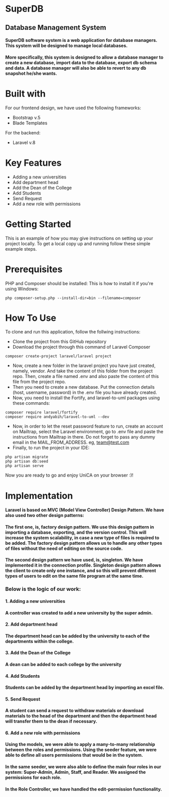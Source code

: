 # SuperDB
## Database Management System
#### SuperDB software system is a web application for database managers. This system will be designed to manage local databases.
#### More specifically, this system is designed to allow a database manager to create a new database, import data to the database, export db schema and data. A database manager will also be able to revert to any db snapshot he/she wants.

# Built with
For our frontend design, we have used the following frameworks:
* Bootstrap v.5
* Blade Templates

For the backend:
* Laravel v.8

# Key Features
 * Adding a new universities
 * Add department head 
 * Add the Dean of the College
 * Add Students
 * Send Request
 * Add a new role with permissions


# Getting Started 
This is an example of how you may give instructions on setting up your project locally. To get a local copy up and running follow these simple example steps.

# Prerequisites
PHP and Composer should be installed:
This is how to install it if you're using Windows:
```
php composer-setup.php --install-dir=bin --filename=composer
```

# How To Use
To clone and run this application, follow the follwing instructions:
* Clone the project from this GitHub repository
* Download the project through this command of Laravel Composer
```
composer create-project laravel/laravel project
```
* Now, create a new folder in the laravel project you have just created, namely, vendor. And take the content of this folder from the project repo. Then, create a file named .env and also paste the content of this file from the project repo.
* Then you need to create a new database. Put the connection details (host, username, password) in the .env file you have already created.
* Now, you need to install the Fortify, and laravel-to-uml packages using these commands:
 ```
composer require laravel/fortify
composer require andyabih/laravel-to-uml --dev
```

     
* Now, in order to let the reset password feature to run, create an account on Mailtrap, select the Laravel environment, go to .env file and paste the instructions from Mailtrap in there. Do not forget to pass any dummy email in the MAIL_FROM_ADDRESS. eg, team@test.com
* Finally, to run the project in your IDE:
 ```
php artisan migrate
php artisan db:seed
php artisan serve
```
Now you are ready to go and enjoy UniCA on your browser :)!

# Implementation
#### Laravel is based on MVC (Model View Controller) Design Pattern. We have also used two other design patterns:
#### The first one, is, factory design pattern. We use this design pattern in importing a database, exporting, and the version control. This will increase the system scalability, in case a new type of files is required to be added. The factory design pattern allows us to handle any other types of files without the need of editing on the source code.
#### The second design pattern we have used, is, singleton. We have implemented it in the connection profile. Singleton design pattern allows the client to create only one instance, and so this will prevent different types of users to edit on the same file program at the same time.

### Below is the logic of our work:

#### 1. Adding a new universities
#### A controller was created to add a new university by the super admin.


#### 2. Add department head
#### The department head can be added by the university to each of the departments within the college. 




#### 3. Add the Dean of the College
#### A dean can be added to each college by the university

#### 4. Add Students
#### Students can be added by the department head by importing an excel file.


#### 5. Send Request
#### A student can send a request to withdraw materials or download materials to the head of the department and then the department head will transfer them to the dean if necessary. 



#### 6. Add a new role with permissions
#### Using the models, we were able to apply a many-to-many relationship between the roles and permissions. Using the seeder feature, we were able to define all users permissions that would be in the system.
#### In the same seeder, we were also able to define the main four roles in our system: Super-Admin, Admin, Staff, and Reader. We assigned the permissions for each role. 
#### In the Role Controller, we have handled the edit-permission functionality. 











